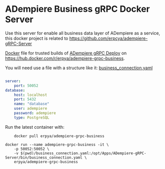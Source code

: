 ADempiere Business gRPC Docker Server
=====================
Use this server for enable all business data layer of ADempiere as a service, this docker project is related to https://github.com/erpcya/adempiere-gRPC-Server

[Docker](https://www.docker.io/) file for trusted builds of [ADempiere gRPC Deploy](http://erpya.com/) on https://hub.docker.com/r/erpya/adempiere-grpc-business.

You will need use a file with a structure like it: [business_connection.yaml](business_connection.yaml)
```yaml

server:
    port: 50052
database:
    host: localhost
    port: 5432
    name: "database"
    user: adempiere
    password: adempiere
    type: PostgreSQL
```

Run the latest container with:
```shell
    docker pull erpya/adempiere-grpc-business
```

```shell
docker run --name adempiere-grpc-business -it \
	-p 50052:50052 \
	-v $(pwd)/business_connection.yaml:/opt/Apps/ADempiere-gRPC-Server/bin/business_connection.yaml \
	erpya/adempiere-grpc-business
```
